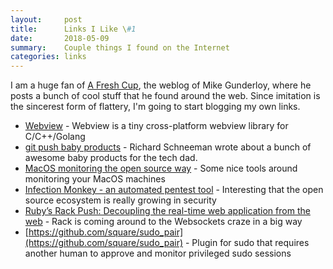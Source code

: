 ```yaml
---
layout:     post
title:      Links I Like \#1
date:       2018-05-09
summary:    Couple things I found on the Internet
categories: links
---
```


I am a huge fan of [A Fresh Cup](https://afreshcup.com/), the weblog of Mike Gunderloy, where he posts a bunch of cool stuff that he found around the web.  Since imitation is the sincerest form of flattery, I'm going to start blogging my own links.

* [Webview](https://github.com/zserge/webview) - Webview is a tiny cross-platform webview library for C/C++/Golang
* [git push baby products](https://www.schneems.com/2018/04/30/git-push-baby-products/) - Richard Schneeman wrote about a bunch of awesome baby products for the tech dad.
* [MacOS monitoring the open source way](https://blogs.dropbox.com/tech/2018/04/4696/) - Some nice tools around monitoring your MacOS machines
* [Infection Monkey - an automated pentest tool](https://github.com/guardicore/monkey) - Interesting that the open source ecosystem is really growing in security
* [Ruby’s Rack Push: Decoupling the real-time web application from the web](https://bowild.wordpress.com/2018/05/01/rubys-rack-push-decoupling-the-real-time-web-application-from-the-web/) - Rack is coming around to the Websockets craze in a big way
* [https://github.com/square/sudo_pair](https://github.com/square/sudo_pair) - Plugin for sudo that requires another human to approve and monitor privileged sudo sessions
